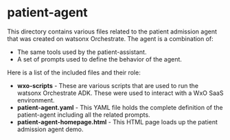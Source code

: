 # patient-agent
This directory contains various files related to the patient admission agent that was created on watsonx Orchestrate. The agent is a combination of:

- The same tools used by the patient-assistant.
- A set of prompts used to define the behavior of the agent.

Here is a list of the included files and their role:

- **wxo-scripts** - These are various scripts that are used to run the watsonx Orchestrate ADK. These were used to interact with a WxO SaaS environment.
- **patient-agent.yaml** - This YAML file holds the complete definition of the patient-agent including all the related prompts.
- **patient-agent-homepage.html** - This HTML page loads up the patient admission agent demo.